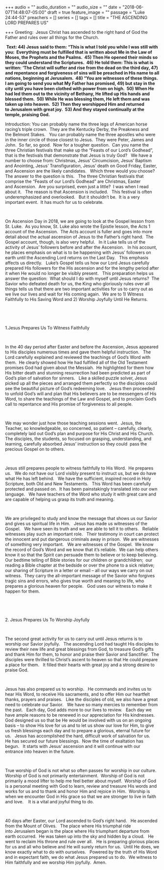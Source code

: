 +++
audio = ""
audio_duration = ""
audio_size = ""
date = "2018-06-07T14:48:07-05:00"
draft = true
feature_image = ""
passage = "Luke 24:44-53"
preachers = []
series = []
tags = []
title = "THE ASCENDING LORD PREPARES US"

+++
Greeting:  Jesus Christ has ascended to the right hand of God the Father and rules over all things for the Church.

 **Text: 44) Jesus said to them: “This is what I told you while I was still with you:  Everything must be fulfilled that is written about Me in the Law of Moses, the Prophets and the Psalms.  45) Then He opened their minds so they could understand the Scriptures.  46) He told them: This is what is written: ‘The Christ will suffer and rise from the dead on the third day, 47) and repentance and forgiveness of sins will be preached in His name to all nations, beginning at Jerusalem.  48) “You are witnesses of these things.  I am going to send you what My Father has promised, 49) but stay in the city until you have been clothed with power from on high.  50) When He had led them out to the vicinity of Bethany, He lifted up His hands and blessed them.  50) While He was blessing them, He left them and was taken up into heaven.  52) Then they worshipped Him and returned to Jerusalem with great joy.  53) And they stayed continually at the temple, praising God.**

Introduction: You can probably name the three legs of American horse racing’s triple crown.  They are the Kentucky Derby, the Preakness and the Belmont Stakes.   You can probably name the three apostles who were in the inner circle of those closest to Jesus.  They were Peter, James and John.  So far, so good.  Now for a tougher question.  Can you name the three Christian festivals that make up the “Feasts of our Lord’s Godhead”, that is the festivals that demonstrate that Jesus is truly God?   We have a number to choose from: Christmas, Jesus’ Circumcision, Jesus’ Baptism and Anointing, Jesus’ Transfiguration, Jesus’ death on Good Friday, Easter, and Ascension are the likely candidates.   Which three would you choose?   The answer to the question is this.   The three Christian festivals that comprise the “Feasts of our Lord’s Godhead” are Christmas, Easter and Ascension.  Are you surprised, even just a little?  I was when I read about it.   The reason is that Ascension is included.   This festival is often underemphasized and overlooked.   But it shouldn’t be.  It is a very important event.  It has much for us to celebrate.

 

On Ascension Day in 2018, we are going to look at the Gospel lesson from St. Luke.  As you know, St. Luke also wrote the Epistle lesson, the Acts 1 account of the Ascension.  The Acts account is fuller and goes into more detail about the actual ascension of Jesus to the Father’s right hand.  The Gospel account, though, is also very helpful.   In it Luke tells us of the activity of Jesus’ followers before and after the Ascension.   In his account, he places emphasis on what is to be happening with Jesus’ followers on earth until the Ascending Lord returns on the Last Day.   This emphasis affects us directly.   Luke’s Gospel tells us how our Lord Jesus carefully prepared His followers for the His ascension and for the lengthy period after it when He would no longer be visibly present.   This preparation helps us answer the question:  What should I do with myself until Jesus returns?  The Savior who defeated death for us, the King who gloriously rules over all things tells us that there are two important activities for us to carry out as we live our lives and wait for His coming again.  We are to 1) Witness Faithfully to His Saving Word and 2) Worship Joyfully Until He Returns.

 

 

1\.Jesus Prepares Us To Witness Faithfully

 

In the 40 day period after Easter and before the Ascension, Jesus appeared to His disciples numerous times and gave them helpful instruction.   The Lord carefully explained and reviewed the teachings of God’s Word with them.  He clearly showed how He had fulfilled all of the Old Testament promises God had given about the Messiah.  He highlighted for them how His bitter death and stunning resurrection had been predicted as part of God’s plan of salvation for sinners.   Like a skilled puzzle solver, Jesus picked up all the pieces and arranged them perfectly so the disciples could see the beautiful picture of God’s redeeming love.   Jesus then proceeded to unfold God’s will and plan that His believers are to be messengers of His Word, to share the teachings of the Law and Gospel, and to proclaim God’s call to repentance and His promise of forgiveness to all people.

 

We may wonder just how those teaching sessions went.  Jesus, the Teacher, so knowledgeable, so concerned, so patient – carefully, clearly, completely laid out God’s plan and purpose for His Christ and His Church.   The disciples, the students, so focused on grasping, understanding, and learning, carefully absorbed Jesus’ instruction so they could  pass the precious Gospel on to others.

 

Jesus still prepares people to witness faithfully to His Word.  He prepares us.   We do not have our Lord visibly present to instruct us, but we do have what He has left behind.   We have the sufficient, inspired record in Holy Scripture, both Old and New Testaments.   This Word has been carefully protected and passed on.  It has been painstakingly translated into our own language.   We have teachers of the Word who study it with great care and are capable of helping us grasp its truth and meaning.  

 

We are privileged to study and know the message that shows us our Savior and gives us spiritual life in Him.   Jesus has made us witnesses of the Gospel.   We have seen its truth and we are able to tell it to others.   Reliable witnesses play such an important role.   Their testimony in court can protect the innocent and put dangerous criminals away in prison.  We are witnesses of something very important.   We are witnesses of the Gospel.  We know the record of God’s Word and we know that it’s reliable.  We can help others know it so that the Spirit can persuade them to believe or to keep believing.  Our bedtime telling of Bible stories for our children or grandchildren;  our reading a Bible chapter at the bedside or over the phone to a sick relative;  our sharing of Scripture in a letter or email – all our ways we carry on out witness.  They carry the all-important message of the Savior who forgives tragic sins and errors, who gives true worth and meaning to life, who prepares a glorious heaven for people.   God uses our witness to make it happen for them.

 

 

2\. Jesus Prepares Us To Worship Joyfully

 

The second great activity for us to carry out until Jesus returns is to worship our Savior joyfully.   The ascending Lord had taught His disciples to review their new life and great blessings from God, to treasure God’s gifts and thank Him for them, to honor and praise their Savior and Sanctifier.  The disciples were thrilled to Christ’s ascent to heaven so that He could prepare a place for them.   It filled their hearts with great joy and a strong desire to praise God.

 

Jesus has also prepared us to worship.   He commands and invites us to hear His Word, to receive His sacraments, and to offer Him our heartfelt thanks, prayers and praises.   Like the disciples of old, we also have a great need to celebrate our Savior.   We have so many mercies to remember from the past.   Each day, God adds more to our lives to review.   Each day we have ample reasons to be renewed in our appreciation for His kindnesses.   God designed us so that be He would be involved with us on an ongoing basis – to show His love for us and to let us show our love for Him, to give us fresh blessings each day and to prepare a glorious, eternal future for us.   Jesus has accomplished the hard, difficult work of salvation for us.   He has secured our future blessings.  Now the time of exaltation has begun.   It starts with Jesus’ ascension and it will continue with our entrance into heaven in the future.

 

True worship of God is not what so often passes for worship in our culture.  Worship of God is not primarily entertainment.  Worship of God is not primarily a mood lifter to help me feel better about myself.  Worship of God is a personal meeting with God to learn, review and treasure His words and works for us and to thank and honor Him and rejoice in Him.  Worship is when we encounter God in His grace so that we are stronger to live in faith and love.    It is a vital and joyful thing to do.

 

40 days after Easter, our Lord ascended to God’s right hand.   He ascended from the Mount of Olives.   The place where His triumphal ride into Jerusalem began is the place where His triumphant departure from earth occurred.  He was taken up into the sky and hidden by a cloud.   He went to reclaim His throne and rule over all.   He is preparing glorious places for us and all who believe and He will surely return for us.  Until He does, we know exactly what to do with ourselves.   Powered by the truth of His Word and in expectant faith, we do what Jesus prepared us to do.  We witness to Him faithfully and we worship Him joyfully.  Amen.